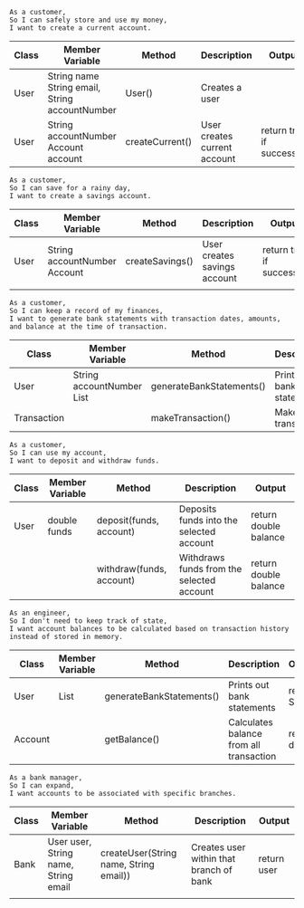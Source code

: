 ```
As a customer,
So I can safely store and use my money,
I want to create a current account.
```

| Class | Member Variable                                    | Method          | Description                  | Output                    |
|-------|----------------------------------------------------|-----------------|------------------------------|---------------------------|
| User  | String name<br/>String email, String accountNumber | User()          | Creates a user               |                           |
| User  | String accountNumber<br/>Account account           | createCurrent() | User creates current account | return true if successful |

```
As a customer,
So I can save for a rainy day,
I want to create a savings account.
```
| Class | Member Variable                  | Method            | Description                  | Output                    |
|-------|----------------------------------|-------------------|------------------------------|---------------------------|
| User  | String accountNumber<br/>Account | createSavings()   | User creates savings account | return true if successful |
|       |                                  |                   |                              |                           |

```
As a customer,
So I can keep a record of my finances,
I want to generate bank statements with transaction dates, amounts, and balance at the time of transaction.
```
| Class       | Member Variable                             | Method                   | Description                | Output         |
|-------------|---------------------------------------------|--------------------------|----------------------------|----------------|
| User        | String accountNumber<br/> List<Transaction> | generateBankStatements() | Prints out bank statements | return String  |
| Transaction |                                             | makeTransaction()        | Makes a transaction        | return balance |

```
As a customer,
So I can use my account,
I want to deposit and withdraw funds.
```

| Class | Member Variable | Method                   | Description                               | Output                |
|-------|-----------------|--------------------------|-------------------------------------------|-----------------------|
| User  | double funds    | deposit(funds, account)  | Deposits funds into the selected account  | return double balance |
|       |                 | withdraw(funds, account) | Withdraws funds from the selected account | return double balance |


```
As an engineer,
So I don't need to keep track of state,
I want account balances to be calculated based on transaction history instead of stored in memory.

```
| Class   | Member Variable   | Method                   | Description                             | Output        |
|---------|-------------------|--------------------------|-----------------------------------------|---------------|
| User    | List<Transaction> | generateBankStatements() | Prints out bank statements              | return String |
| Account |                   | getBalance()             | Calculates balance from all transaction | return double |


```
As a bank manager,
So I can expand,
I want accounts to be associated with specific branches.
```

| Class | Member Variable                      | Method                                 | Description                             | Output      |
|-------|--------------------------------------|----------------------------------------|-----------------------------------------|-------------|
| Bank  | User user, String name, String email | createUser(String name, String email)) | Creates user within that branch of bank | return user |
|       |                                      |                                        |                                         |             |
